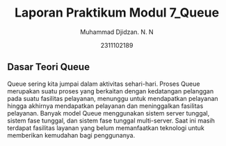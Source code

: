 # <h1 align="center"> Laporan Praktikum Modul 7_Queue</h1>
<p align="center"> Muhammad Djidzan. N. N <p>
<p align="center"> 2311102189 </p>

## Dasar Teori Queue

Queue sering kita jumpai dalam aktivitas sehari-hari. Proses Queue merupakan suatu proses yang berkaitan dengan kedatangan pelanggan pada suatu fasilitas pelayanan, menunggu untuk mendapatkan pelayanan hingga akhirnya mendapatkan pelayanan dan meninggalkan fasilitas pelayanan. Banyak model Queue menggunakan sistem server tunggal, sistem fase tunggal, dan sistem fase tunggal multi-server. Saat ini masih terdapat fasilitas layanan yang belum memanfaatkan teknologi untuk memberikan kemudahan bagi penggunanya.

